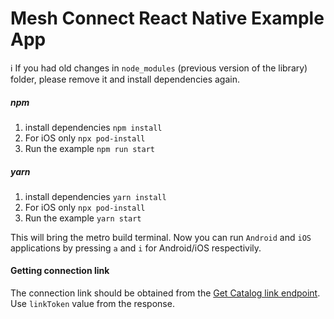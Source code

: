 # Mesh Connect React Native Example App

ℹ️︎ If you had old changes in `node_modules` (previous version of the library) folder, please remove it and install dependencies again.

##### npm
1. install dependencies
   `npm install`
2. For iOS only
   `npx pod-install`
3. Run the example
   `npm run start`

##### yarn

1. install dependencies
   `yarn install`
2. For iOS only
   `npx pod-install`
3. Run the example
   `yarn start`

This will bring the metro build terminal. Now you can run `Android` and `iOS` applications by pressing `a` and `i` for Android/iOS respectivily.

#### Getting connection link

The connection link should be obtained from the [Get Catalog link endpoint](https://integration-api.getfront.com/apireference#tag/Managed-Account-Authentication/paths/~1api~1v1~1linktoken/post). Use `linkToken` value from the response.
